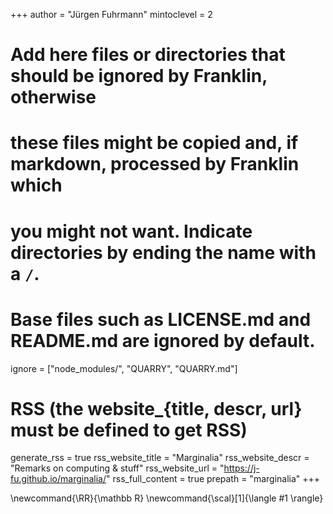 <!--
Add here global page variables to use throughout your website.
-->
+++
author = "Jürgen Fuhrmann"
mintoclevel = 2

# Add here files or directories that should be ignored by Franklin, otherwise
# these files might be copied and, if markdown, processed by Franklin which
# you might not want. Indicate directories by ending the name with a `/`.
# Base files such as LICENSE.md and README.md are ignored by default.
ignore = ["node_modules/", "QUARRY", "QUARRY.md"]

# RSS (the website_{title, descr, url} must be defined to get RSS)
generate_rss = true
rss_website_title = "Marginalia"
rss_website_descr = "Remarks on computing & stuff"
rss_website_url   = "https://j-fu.github.io/marginalia/"
rss_full_content  = true
prepath = "marginalia"
+++

<!--
Add here global latex commands to use throughout your pages.
-->
\newcommand{\RR}{\mathbb R}
\newcommand{\scal}[1]{\langle #1 \rangle}
